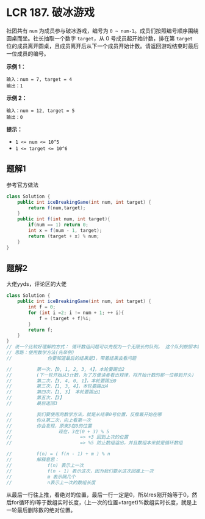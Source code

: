 # LCR 187. 破冰游戏

社团共有 `num` 为成员参与破冰游戏，编号为 `0 ~ num-1`。成员们按照编号顺序围绕圆桌而坐。社长抽取一个数字 `target`，从 0 号成员起开始计数，排在第 `target` 位的成员离开圆桌，且成员离开后从下一个成员开始计数。请返回游戏结束时最后一位成员的编号。

 

**示例 1：**

```
输入：num = 7, target = 4
输出：1
```

**示例 2：**

```
输入：num = 12, target = 5
输出：0
```

 

**提示：**

- `1 <= num <= 10^5`
- `1 <= target <= 10^6`

 

## 题解1

参考官方做法

```java
class Solution {
    public int iceBreakingGame(int num, int target) {
        return f(num,target);
    }
    public int f(int num, int target){
        if(num == 1) return 0;
        int x = f(num - 1, target);
        return (target + x) % num;
    }
}
```





## 题解2

大佬yyds，评论区的大佬

```java
class Solution {
    public int iceBreakingGame(int num, int target) {
        int f = 0;
        for (int i =2; i != num + 1; ++ i){
            f = (target + f)%i;
        }
        return f;
    } 
}
// 说一个比较好理解的方式： 循环数组问题可以先视为一个无限长的队列。 这个队列按照本题的规律，用一个点.来表示活人，!感叹号表示死人，则是...!...!...!...!...!以此类推，对于这个无限长的数组，我们的函数就是 f(n, m) = f(n − 1, m) + m即上一次的死亡位置+m即可。 现在考虑回我们的数组是有限长度的，那么再整体模数组的长度n%n即可，即f(n, m) = (f(n − 1, m) + m) % n。
// 思路：使用数学方法(先举例)
//             你要知道最后的结果是3，带着结果去看问题

//         第一次，【0, 1, 2, 3, 4】，本轮要踢出2                                  看3
//         (下一轮开始从3计数，为了方便读者看出规律，将开始计数的那一位移到开头)
//         第二次，【3, 4, 0, 1】，本轮要踢出0                                     看1
//         第三次，【1, 3, 4】，本轮要踢出4                                        看1
//         第四次，【1, 3】 本轮要踢出1                                            看3
//         第五次，【3】
//         最后返回3

//         我们要使用的数学方法，就是从结果0号位置，反推最开始在哪
//         你从第二次，向上看第一次
//         你会发现，原来3在0的位置
//                 现在，3在(0 + 3) % 5
//                         => +3 回到上次的位置
//                         => %5 防止数组溢出，并且数组本来就是循环数组

//         f(n) = ( f(n - 1) + m ) % n
//         解释意思：
//             f(n) 表示上一次
//             f(n - 1) 表示这次，因为我们要从这次回推上一次
//             m 表示隔几个
//             n表示上一次的数组长度

```

从最后一行往上推，看绝对的位置，最后一行一定是0，所以res刚开始等于0，然后for循环的i等于数组实时长度，(上一次的位置+target)%数组实时长度，就是上一轮最后删除数的绝对位置。
